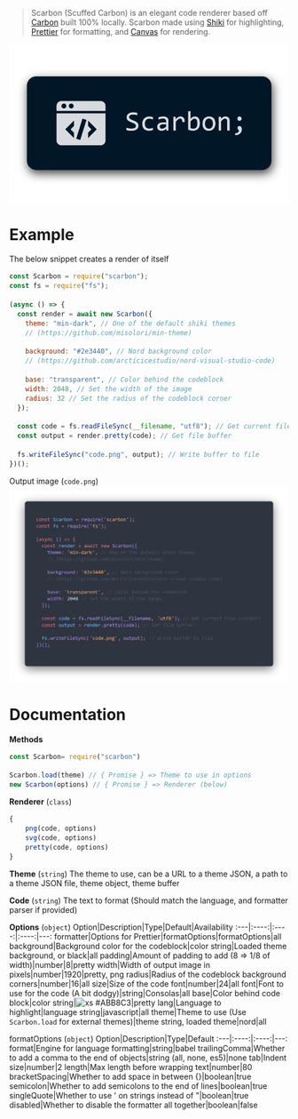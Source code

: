 > Scarbon (Scuffed Carbon) is an elegant code renderer based off [Carbon](https://carbon.now.sh/) built 100% locally. Scarbon made using [Shiki](https://shiki.matsu.io/) for highlighting, [Prettier](https://prettier.io/) for formatting, and [Canvas](https://www.npmjs.com/package/canvas) for rendering.

![Banner](banner.png)

# Example
The below snippet creates a render of itself
```js
const Scarbon = require("scarbon");
const fs = require("fs");

(async () => {
  const render = await new Scarbon({
    theme: "min-dark", // One of the default shiki themes
    // (https://github.com/misolori/min-theme)

    background: "#2e3440", // Nord background color
    // (https://github.com/arcticicestudio/nord-visual-studio-code)

    base: "transparent", // Color behind the codeblock
    width: 2048, // Set the width of the image
    radius: 32 // Set the radius of the codeblock corner
  });

  const code = fs.readFileSync(__filename, "utf8"); // Get current file contents
  const output = render.pretty(code); // Get file buffer

  fs.writeFileSync("code.png", output); // Write buffer to file
})();
```
Output image (`code.png`)
![Output](code.png)
# Documentation
**Methods**
```js
const Scarbon= require("scarbon")

Scarbon.load(theme) // { Promise } => Theme to use in options
new Scarbon(options) // { Promise } => Renderer (below)
```

**Renderer** (`class`)
```js
{
	png(code, options)
	svg(code, options)
	pretty(code, options)
}
```

**Theme** (`string`)
The theme to use, can be a URL to a theme JSON, a path to a theme JSON file, theme object,  theme buffer

**Code** (`string`)
The text to format (Should match the language, and formatter parser if provided)

**Options** (`object`)
Option|Description|Type|Default|Availability
:---|:----:|:----:|:----:|---:
formatter|Options for Prettier|formatOptions|formatOptions|all
background|Background color for the codeblock|color string|Loaded theme background, or black|all
padding|Amount of padding to add (8 => 1/8 of width)|number|8|pretty
width|Width of output image in pixels|number|1920|pretty, png
radius|Radius of the codeblock background corners|number|16|all
size|Size of the code font|number|24|all
font|Font to use for the code (A bit dodgy)|string|Consolas|all
base|Color behind code block|color string|![xs](https://singlecolorimage.com/get/abb8c3/20x20) #ABB8C3|pretty
lang|Language to highlight|language string|javascript|all
theme|Theme to use (Use `Scarbon.load` for external themes)|theme string, loaded theme|nord|all

formatOptions (`object`)
Option|Description|Type|Default
:---|:----:|:----:|---:
format|Engine for language formatting|string|babel
trailingComma|Whether to add a comma to the end of objects|string (all, none, es5)|none
tab|Indent size|number|2
length|Max length before wrapping text|number|80
bracketSpacing|Whether to add space in between {}|boolean|true
semicolon|Whether to add semicolons to the end of lines|boolean|true
singleQuote|Whether to use ' on strings instead of "|boolean|true
disabled|Whether to disable the formatter all together|boolean|false
